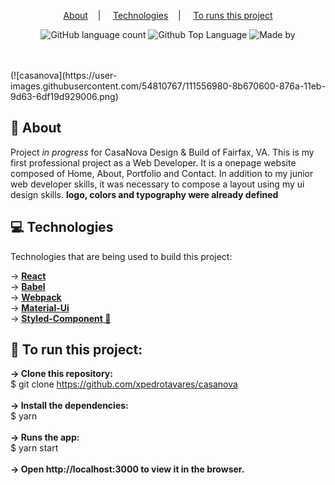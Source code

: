 <p align="center">
  <a href="#-about">About</a>&nbsp;&nbsp;&nbsp;&nbsp;|&nbsp;&nbsp;&nbsp;&nbsp;   
  <a href="#-technologies">Technologies</a>&nbsp;&nbsp;&nbsp;&nbsp;|&nbsp;&nbsp;&nbsp;&nbsp;
  <a href="#-to-run-this-project">To runs this project</a>
</p>
<p align="center">
<img alt="GitHub language count" src="https://img.shields.io/github/languages/count/xpedrotavares/casanova?color=%2304D361">
 <img alt="Github Top Language" src="https://img.shields.io/github/languages/top/xpedrotavares/casanova?color=%2304D361">
 <img alt="Made by" src="https://img.shields.io/badge/Made%20by-Pedro Tavares-%2304D361">
  </p>
</br>
</br>
(![casanova](https://user-images.githubusercontent.com/54810767/111556980-8b670600-876a-11eb-9d63-6df19d929006.png)


## 📝 About
  
Project <i> in progress </i> for CasaNova Design & Build of Fairfax, VA. This is my first professional project as a Web Developer. It is a onepage website composed of Home, About, Portfolio and Contact. In addition to my junior web developer skills, it was necessary to compose a layout using my ui design skills. **logo, colors and typography were already defined**

## 💻 Technologies

Technologies that are being used to build this project:

→ **[React](https://reactjs.org/)**</br>
→ **[Babel](https://babeljs.io/)**</br>
→ **[Webpack](https://webpack.js.org/)**</br>
→ **[Material-Ui](https://material-ui.com/)**</br>
→ **[Styled-Component 💅](https://styled-components.com/)**</br>


## 🚀 To run this project:

**→ Clone this repository:**</br>
$ git clone https://github.com/xpedrotavares/casanova</br>
</br>
**→ Install the dependencies:**</br>
$ yarn</br>
</br>
**→ Runs the app:**</br>
$ yarn start</br>
</br>
**→ Open http://localhost:3000 to view it in the browser.**
